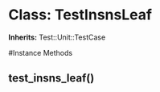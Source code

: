 # Class: TestInsnsLeaf
**Inherits:** Test::Unit::TestCase
    




#Instance Methods
## test_insns_leaf() [](#method-i-test_insns_leaf)

